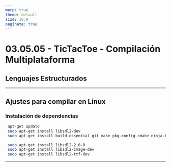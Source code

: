 ```yaml
---
marp: true
theme: default
size: 16:9
paginate: true
---
```


# 03.05.05 - TicTacToe - Compilación Multiplataforma

## Lenguajes Estructurados

---

## Ajustes para compilar en Linux

### Instalación de dependencias

```bash
 apt-get update
 sudo apt-get install libsdl2-dev
 sudo apt-get install build-essential git make pkg-config cmake ninja-build gnome-desktop-testing libasound2-dev libpulse-dev libaudio-dev libjack-dev libsndio-dev libx11-dev libxext-dev libxrandr-dev libxcursor-dev libxfixes-dev libxi-dev libxss-dev libxkbcommon-dev libdrm-dev libgbm-dev libgl1-mesa-dev libgles2-mesa-dev libegl1-mesa-dev libdbus-1-dev libibus-1.0-dev libudev-dev fcitx-libs-dev

 sudo apt-get install libsdl2-2.0-0
 sudo apt-get install libsdl2-image-dev
 sudo apt-get install libsdl2-ttf-dev

```

---
